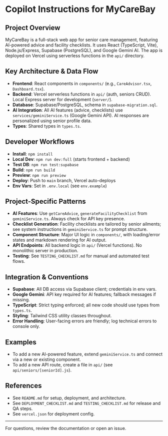# Copilot Instructions for MyCareBay

## Project Overview

MyCareBay is a full-stack web app for senior care management, featuring AI-powered advice and facility checklists. It uses React (TypeScript, Vite), Node.js/Express, Supabase (PostgreSQL), and Google Gemini AI. The app is deployed on Vercel using serverless functions in the `api/` directory.

## Key Architecture & Data Flow

- **Frontend**: React components in `components/` (e.g., `CareAdvisor.tsx`, `Dashboard.tsx`).
- **Backend**: Vercel serverless functions in `api/` (auth, seniors CRUD). Local Express server for development (`server/`).
- **Database**: Supabase/PostgreSQL, schema in `supabase-migration.sql`.
- **AI Integration**: All AI features (advice, checklists) use `services/geminiService.ts` (Google Gemini API). AI responses are personalized using senior profile data.
- **Types**: Shared types in `types.ts`.

## Developer Workflows

- **Install**: `npm install`
- **Local Dev**: `npm run dev:full` (starts frontend + backend)
- **Test DB**: `npm run test:supabase`
- **Build**: `npm run build`
- **Preview**: `npm run preview`
- **Deploy**: Push to `main` branch, Vercel auto-deploys
- **Env Vars**: Set in `.env.local` (see `env.example`)

## Project-Specific Patterns

- **AI Features**: Use `getCareAdvice`, `generateFacilityChecklist` from `geminiService.ts`. Always check for API key presence.
- **Checklist Generation**: Facility checklists are tailored by senior ailments; see system instructions in `geminiService.ts` for prompt structure.
- **Component Structure**: Major UI logic in `components/`, with loading/error states and markdown rendering for AI output.
- **API Endpoints**: All backend logic in `api/` (Vercel functions). No monolithic server in production.
- **Testing**: See `TESTING_CHECKLIST.md` for manual and automated test flows.

## Integration & Conventions

- **Supabase**: All DB access via Supabase client; credentials in env vars.
- **Google Gemini**: API key required for AI features; fallback messages if missing.
- **TypeScript**: Strict typing enforced; all new code should use types from `types.ts`.
- **Styling**: Tailwind CSS utility classes throughout.
- **Error Handling**: User-facing errors are friendly; log technical errors to console only.

## Examples

- To add a new AI-powered feature, extend `geminiService.ts` and connect via a new or existing component.
- To add a new API route, create a file in `api/` (see `api/seniors/[seniorId].js`).

## References

- See `README.md` for setup, deployment, and architecture.
- See `DEPLOYMENT_CHECKLIST.md` and `TESTING_CHECKLIST.md` for release and QA steps.
- See `vercel.json` for deployment config.

---

For questions, review the documentation or open an issue.
